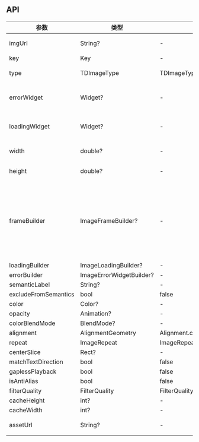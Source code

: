## API

| 参数 | 类型 | 默认值 | 说明 |
| --- | --- | --- | --- |
| imgUrl | String? | - | 图片地址 |
| key | Key | - |  |
| type | TDImageType | TDImageType.roundedSquare | 图片类型 |
| errorWidget | Widget? | - | 失败自定义提示 |
| loadingWidget | Widget? | - | 加载自定义提示 |
| width | double? | - | 自定义宽 |
| height | double? | - | 自定义高 |
| frameBuilder | ImageFrameBuilder? | - | 以下系统Image属性，释义请参考系统[Image]中注释 |
| loadingBuilder | ImageLoadingBuilder? | - |  |
| errorBuilder | ImageErrorWidgetBuilder? | - |  |
| semanticLabel | String? | - |  |
| excludeFromSemantics | bool | false |  |
| color | Color? | - |  |
| opacity | Animation<double>? | - |  |
| colorBlendMode | BlendMode? | - |  |
| alignment | AlignmentGeometry | Alignment.center |  |
| repeat | ImageRepeat | ImageRepeat.noRepeat |  |
| centerSlice | Rect? | - |  |
| matchTextDirection | bool | false |  |
| gaplessPlayback | bool | false |  |
| isAntiAlias | bool | false |  |
| filterQuality | FilterQuality | FilterQuality.low |  |
| cacheHeight | int? | - |  |
| cacheWidth | int? | - |  |
| assetUrl | String? | - | 本地素材地址 |
